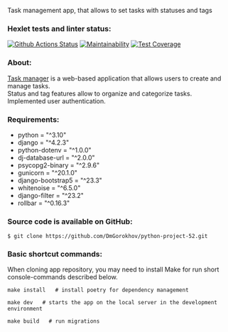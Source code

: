 Task management app, that allows to set tasks with statuses and tags


### Hexlet tests and linter status:
[![Github Actions Status](https://github.com//DmGorokhov/python-project-52/workflows/CI/badge.svg)](https://github.com//DmGorokhov/python-project-52/actions/CI.yml)
[![Maintainability](https://api.codeclimate.com/v1/badges/c3a3a47e719879b49eb3/maintainability)](https://codeclimate.com/github/DmGorokhov/python-project-52/maintainability)
[![Test Coverage](https://api.codeclimate.com/v1/badges/c3a3a47e719879b49eb3/test_coverage)](https://codeclimate.com/github/DmGorokhov/python-project-52/test_coverage)

### About:
[Task manager](https://task-manager-gla4.onrender.com/)
 is a web-based application that allows users to create and manage tasks.\
Status and tag features allow to organize and categorize tasks.
 Implemented user authentication.


### Requirements:
* python = "^3.10"
* django = "^4.2.3"
* python-dotenv = "^1.0.0"
* dj-database-url = "^2.0.0"
* psycopg2-binary = "^2.9.6"
* gunicorn = "^20.1.0"
* django-bootstrap5 = "^23.3"
* whitenoise = "^6.5.0"
* django-filter = "^23.2"
* rollbar = "^0.16.3"




### Source code is available on GitHub:

```shell
$ git clone https://github.com/DmGorokhov/python-project-52.git
```

### Basic shortcut commands:
When cloning app repository, you may need to install Make for run short console-commands described below.
```
make install   # install poetry for dependency management
```
```
make dev   # starts the app on the local server in the development environment
```
```
make build   # run migrations
```
